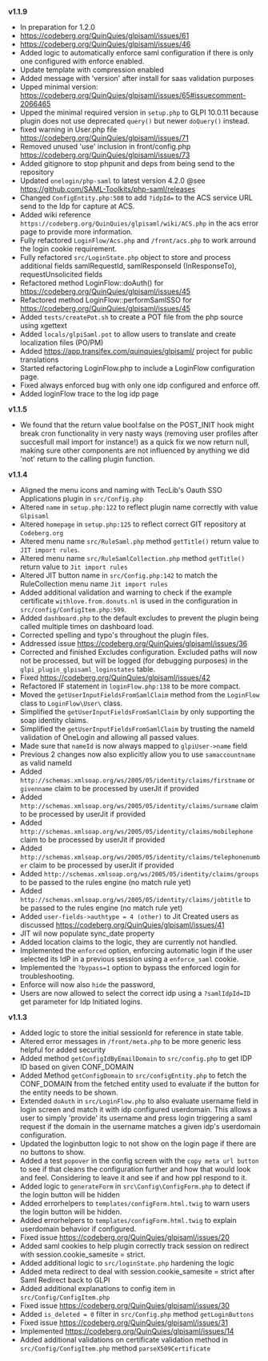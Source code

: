 **v1.1.9**
- In preparation for 1.2.0
- https://codeberg.org/QuinQuies/glpisaml/issues/61
- https://codeberg.org/QuinQuies/glpisaml/issues/46
-  Added logic to automatically enforce saml configuration if there is only one configured with enforce enabled.
- Update template with compression enabled
- Added message with 'version' after install for saas validation purposes
- Upped minimal version: https://codeberg.org/QuinQuies/glpisaml/issues/65#issuecomment-2066465
- Upped the minimal required version in `setup.php` to GLPI 10.0.11 because plugin does not use deprecated `query()` but newer `doQuery()` instead.
- fixed warning in User.php file https://codeberg.org/QuinQuies/glpisaml/issues/71
- Removed unused 'use' inclusion in front/config.php https://codeberg.org/QuinQuies/glpisaml/issues/73
- Added gitignore to stop phpunit and deps from being send to the repository
- Updated `onelogin/php-saml` to latest version 4.2.0 @see https://github.com/SAML-Toolkits/php-saml/releases
- Changed `ConfigEntity.php:508` to add `?idpId=` to the ACS service URL send to the Idp for capture at ACS.
- Added wiki reference `https://codeberg.org/QuinQuies/glpisaml/wiki/ACS.php` in the acs error page to provide more information.
- Fully refactored `LoginFlow/Acs.php` and `/front/acs.php` to work arround the login cookie requirement.
- Fully refactored `src/LoginState.php` object to store and process additional fields samlRequestId, samlResponseId (InResponseTo), requestUnsolicited fields
- Refactored method LoginFlow::doAuth() for https://codeberg.org/QuinQuies/glpisaml/issues/45
- Refactored method LoginFlow::performSamlSSO for https://codeberg.org/QuinQuies/glpisaml/issues/45
- Added `tests/createPot.sh` to create a POT file from the php source using xgettext
- Added `locals/glpiSaml.pot` to allow users to translate and create localization files (PO/PM)
- Added https://app.transifex.com/quinquies/glpisaml/ project for public translations
- Started refactoring LoginFlow.php to include a LoginFlow configuration page.
- Fixed always enforced bug with only one idp configured and enforce off.
- Added loginFlow trace to the log idp page

**v1.1.5**
- We found that the return value bool:false on the POST_INIT hook might break cron functionality in very nasty ways (removing user profiles after succesfull mail import for instance!) as a quick fix we now return null, making sure other components are not influenced by anything we did 'not' return to the calling plugin function. 

**v1.1.4**
- Aligned the menu icons and naming with TecLib's Oauth SSO Applications plugin in `src/Config.php`
- Altered `name` in `setup.php:122` to reflect plugin name correctly with value `Glpisaml`
- Altered `homepage` in `setup.php:125` to reflect correct GIT repository at `Codeberg.org`
- Altered menu name `src/RuleSaml.php` method `getTitle()` return value to  `JIT import rules`.
- Altered menu name `src/RuleSamlCollection.php` method `getTitle()` return value to `Jit import rules` 
- Altered JIT button name in `src/Config.php:142` to match the RuleCollection menu name `Jit import rules` 
- Added additional validation and warning to check if the example certificate `withlove.from.donuts.nl` is used in the configuration in `src/config/ConfigItem.php:599`.
- Added `dashboard.php` to the default excludes to prevent the plugin being called multiple times on dashboard load.
- Corrected spelling and typo's throughout the plugin files.
- Addressed issue https://codeberg.org/QuinQuies/glpisaml/issues/36
- Corrected and finished Excludes configuration. Excluded paths will now not be processed, but will be logged (for debugging purposes) in the `glpi_plugin_glpisaml_loginstates` table.
- Fixed https://codeberg.org/QuinQuies/glpisaml/issues/42
- Refactored IF statement in `loginFlow.php:138` to be more compact.
- Moved the `getUserInputFieldsFromSamlClaim` method from the `LoginFlow` class to `LoginFlow\User\` class.
- Simplified the `getUserInputFieldsFromSamlClaim` by only supporting the soap identity claims.
- Simplified the `getUserInputFieldsFromSamlClaim` by trusting the nameId validation of OneLogin and allowing all passed values.
- Made sure that `nameId` is now always mapped to `glpiUser->name` field
- Previous 2 changes now also explicitly allow you to use `samaccountname` as valid nameId
- Added `http://schemas.xmlsoap.org/ws/2005/05/identity/claims/firstname` or `givenname` claim to be processed by userJit if provided
- Added `http://schemas.xmlsoap.org/ws/2005/05/identity/claims/surname` claim to be processed by userJit if provided
- Added `http://schemas.xmlsoap.org/ws/2005/05/identity/claims/mobilephone` claim to be processed by userJit if provided
- Added `http://schemas.xmlsoap.org/ws/2005/05/identity/claims/telephonenumber` claim to be processed by userJit if provided
- Added `http://schemas.xmlsoap.org/ws/2005/05/identity/claims/groups` to be passed to the rules engine (no match rule yet)
- Added `http://schemas.xmlsoap.org/ws/2005/05/identity/claims/jobtitle` to be passed to the rules engine (no match rule yet)
- Added `user-fields->authtype = 4 (other)` to Jit Created users as discussed https://codeberg.org/QuinQuies/glpisaml/issues/41
- JIT wil now populate sync_date property
- Added location claims to the logic, they are currently not handled.
- Implemented the `enforced` option, enforcing automatic login if the user selected its IdP in a previous session using a `enforce_saml` cookie.
- Implemented the `?bypass=1` option to bypass the enforced login for troubleshooting.
- Enforce will now also `hide` the password,
- Users are now allowed to select the correct idp using a `?samlIdpId=ID` get parameter for Idp Initiated logins. 

**v1.1.3**
- Added logic to store the initial sessionId for reference in state table.
- Altered error messages in `/front/meta.php` to be more generic less helpful for added security
- Added method `getConfigIdByEmailDomain` to `src/config.php` to get IDP ID based on given CONF_DOMAIN
- Added Method `getConfigDomain` to `src/configEntity.php` to fetch the CONF_DOMAIN from the fetched entity used
  to evaluate if the button for the entity needs to be shown.
- Extended `doAuth` in `src/LoginFlow.php` to also evaluate username field in login screen and match it
  with idp configured userdomain. This allows a user to simply 'provide' its username and press login triggering
  a saml request if the domain in the username matches a given idp's userdomain configuration.
- Updated the loginbutton logic to not show on the login page if there are no buttons to show.
- Added a test `popover` in the config screen with the `copy meta url button` to see if that cleans 
  the configuration further and how that would look and feel. Considering to leave it and see if 
  and how ppl respond to it.
- Added logic to `generateForm` in `src\Config\ConfigForm.php` to detect if the login button will be hidden
- Added errorhelpers to `templates/configForm.html.twig` to warn users the login button will be hidden.
- Added errorhelpers to `templates/configForm.html.twig` to explain userdomain behavior if configured.
- Fixed issue https://codeberg.org/QuinQuies/glpisaml/issues/20
- Added saml cookies to help plugin correctly track session on redirect with session.cookie_samesite = strict.
- Added additional logic to `src/loginState.php` hardening the logic
- Added meta redirect to deal with session.cookie_samesite = strict after Saml Redirect back to GLPI
- Added additional explanations to config item in `src/Config/ConfigItem.php`
- Fixed issue https://codeberg.org/QuinQuies/glpisaml/issues/30
- Added `is_deleted = 0` filter in `src/Config.php` method `getLoginButtons`
- Fixed issue https://codeberg.org/QuinQuies/glpisaml/issues/31
- Implemented https://codeberg.org/QuinQuies/glpisaml/issues/14
- Added additional validations on certificate validation method in `src/Config/ConfigItem.php` method `parseX509Certificate` 

